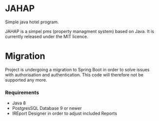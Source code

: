 # JAHAP
Simple java hotel program.

JAHAP is a simpel pms (property managment system)  based on Java. It is currently released under the MIT licence.

# Migration
Project is undergoing a migration to Spring Boot in order to solve issues with authorisation and authentication. This code will therefore not be supported any more. 

### Requirements
- Java 8
- PostgresSQL Database 9 or newer
- IREport Designer in order to adjust included Reports





